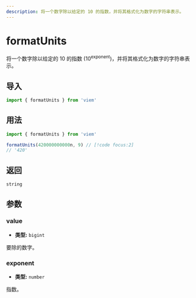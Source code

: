 ```yaml
---
description: 将一个数字除以给定的 10 的指数，并将其格式化为数字的字符串表示。
---
```


# formatUnits

将一个数字除以给定的 10 的指数 (10<sup>exponent</sup>)，并将其格式化为数字的字符串表示。

## 导入

```ts
import { formatUnits } from 'viem'
```

## 用法

```ts
import { formatUnits } from 'viem'

formatUnits(420000000000n, 9) // [!code focus:2]
// '420'
```

## 返回

`string`

## 参数

### value

- **类型:** `bigint`

要除的数字。

### exponent 

- **类型:** `number`

指数。
